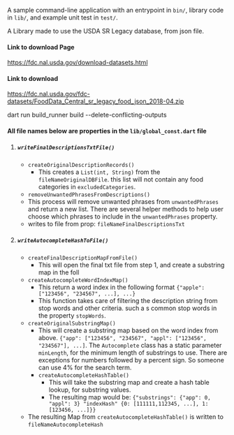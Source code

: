 A sample command-line application with an entrypoint in `bin/`, library code
in `lib/`, and example unit test in `test/`.

A Library made to use the USDA SR Legacy database, from json file.

#### Link to download Page
https://fdc.nal.usda.gov/download-datasets.html

#### Link to download
https://fdc.nal.usda.gov/fdc-datasets/FoodData_Central_sr_legacy_food_json_2018-04.zip

dart run build_runner build --delete-conflicting-outputs

#### All file names below are properties in the `lib/global_const.dart` file

1. ##### `writeFinalDescriptionsTxtFile()`
   - `createOriginalDescriptionRecords()`
     - This creates a `List(int, String)` from the `fileNameOriginalDBFile`.  this list will not contain any food categories in `excludedCategories`.
   - `removeUnwantedPhrasesFromDescriptions()`
    - This process will remove unwanted phrases from `unwantedPhrases` and return a new list. There are several helper methods to help user choose which phrases to include in the `unwantedPhrases` property.
   - writes to file  from prop: `fileNameFinalDescriptionsTxt`
2. #####  `writeAutocompleteHashToFile()`
   - `createFinalDescriptionMapFromFile()`
     - This will open the final txt file from step 1, and create a substring map in the foll
   - `createAutocompleteWordIndexMap()`
     - This return a word index in the following format `{"apple": ["123456", "234567", ...], ...}`
     - This function takes care of filtering the description string from stop words and other criteria.  such a s common stop words in the property `stopWords`.
   - `createOriginalSubstringMap()`
     - This will create a substring map based on the word index from above.  `{"app": ["123456", "234567", "appl": ["123456", "234567"], ...]`.  The `Autocomplete` class has a static parameter `minLength`, for the minimum length of substrings to use.  There are exceptions for numbers followed by a percent sign. So someone can use 4% for the search term.
     - `createAutocompleteHashTable()`
       - This will take the substring map and create a hash table lookup, for substring values.
       - The resulting map would be: `{"substrings": {"app": 0, "appl": 3} "indexHash" {0: [111111,112345, ...], 1: [123456, ...]}}`
   - The resulting Map from `createAutocompleteHashTable()` is written to `fileNameAutocompleteHash`





